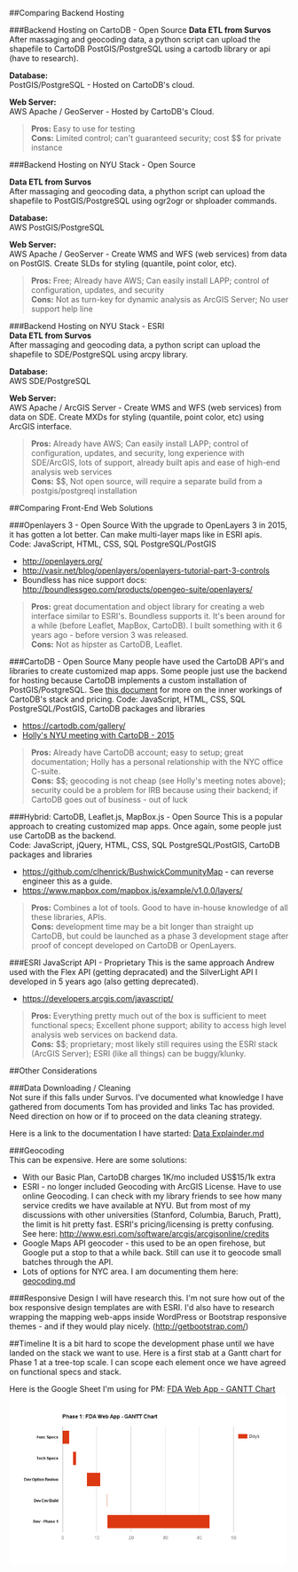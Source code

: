 ##Comparing Backend Hosting

###Backend Hosting on CartoDB - Open Source
**Data ETL from Survos**  
After massaging and geocoding data, a python script can upload the shapefile to CartoDB PostGIS/PostgreSQL using a cartodb library or api (have to research).  

**Database:**  
PostGIS/PostgreSQL - Hosted on CartoDB's cloud. 

**Web Server:**  
AWS Apache / GeoServer - Hosted by CartoDB's Cloud.

  > **Pros:** Easy to use for testing  
**Cons:** Limited control; can't guaranteed security; cost $$ for private instance  

###Backend Hosting on NYU Stack - Open Source

**Data ETL from Survos**  
After massaging and geocoding data, a phython script can upload the shapefile to PostGIS/PostgreSQL using ogr2ogr or shploader commands.

**Database:**  
AWS PostGIS/PostgreSQL

**Web Server:**  
AWS Apache / GeoServer - Create WMS and WFS (web services) from data on PostGIS. Create SLDs for styling (quantile, point color, etc).

  > **Pros:** Free; Already have AWS; Can easily install LAPP; control of configuration, updates, and security  
**Cons:** Not as turn-key for dynamic analysis as ArcGIS Server; No user support help line  

###Backend Hosting on NYU Stack - ESRI  
**Data ETL from Survos**  
After massaging and geocoding data, a python script can upload the shapefile to SDE/PostgreSQL using arcpy library.

**Database:**  
AWS SDE/PostgreSQL  

**Web Server:**  
AWS Apache / ArcGIS Server - Create WMS and WFS (web services) from data on SDE. Create MXDs for styling (quantile, point color, etc) using ArcGIS interface.  

  > **Pros:**  Already have AWS; Can easily install LAPP; control of configuration, updates, and security, long experience with SDE/ArcGIS, lots of support, already built apis and ease of high-end analysis web services  
**Cons:** $$, Not open source, will require a separate build from a postgis/postgreql installation 

##Comparing Front-End Web Solutions

###Openlayers 3 - Open Source
With the upgrade to OpenLayers 3 in 2015, it has gotten a lot better. Can make multi-layer maps like in ESRI apis.  
Code: JavaScript, HTML, CSS, SQL PostgreSQL/PostGIS  
  * http://openlayers.org/
  * http://vasir.net/blog/openlayers/openlayers-tutorial-part-3-controls
  * Boundless has nice support docs: http://boundlessgeo.com/products/opengeo-suite/openlayers/
  
> **Pros:** great documentation and object library for creating a web interface similar to ESRI's. Boundless supports it. It's been around for a while (before Leaflet, MapBox, CartoDB). I built something with it 6 years ago - before version 3 was released.  
**Cons:** Not as hipster as CartoDB, Leaflet.  

###CartoDB - Open Source
Many people have used the CartoDB API's and libraries to create customized map apps.  Some people just use the backend for hosting because CartoDB implements a custom installation of PostGIS/PostgreSQL. See [this document](https://docs.google.com/document/d/1tutKhzrmon9YpGqIDH3vDPJnXDVPt5wG7SDSPXp9Ux4/edit#heading=h.48x7bb2w3y2o) for more on the inner workings of CartoDB's stack and pricing. 
Code: JavaScript, HTML, CSS, SQL PostgreSQL/PostGIS, CartoDB packages and libraries   
  * https://cartodb.com/gallery/
  * [Holly's NYU meeting with CartoDB - 2015](https://docs.google.com/document/d/1tutKhzrmon9YpGqIDH3vDPJnXDVPt5wG7SDSPXp9Ux4/edit#heading=h.48x7bb2w3y2o)

  > **Pros:**  Already have CartoDB account; easy to setup; great documentation; Holly has a personal relationship with the NYC office C-suite.  
**Cons:** $$; geocoding is not cheap (see Holly's meeting notes above); security could be a problem for IRB because using their backend; if CartoDB goes out of business - out of luck 

###Hybrid: CartoDB, Leaflet.js, MapBox.js - Open Source
This is a popular approach to creating customized map apps.  Once again, some people just use CartoDB as the backend.  
Code: JavaScript, jQuery, HTML, CSS, SQL PostgreSQL/PostGIS, CartoDB packages and libraries   
  * https://github.com/clhenrick/BushwickCommunityMap - can reverse engineer this as a guide.
  * https://www.mapbox.com/mapbox.js/example/v1.0.0/layers/

  > **Pros:**  Combines a lot of tools.  Good to have in-house knowledge of all these libraries, APIs.   
**Cons:** development time may be a bit longer than straight up CartoDB, but could be launched as a phase 3 development stage after proof of concept developed on CartoDB or OpenLayers.   

###ESRI JavaScript API - Proprietary
This is the same approach Andrew used with the Flex API (getting depracated) and the SilverLight API I developed in 5 years ago (also getting deprecated).     
  * https://developers.arcgis.com/javascript/

  > **Pros:**  Everything pretty much out of the box is sufficient to meet functional specs; Excellent phone support; ability to access high level analysis web services on backend data.  
**Cons:** $$; proprietary; most likely still requires using the ESRI stack (ArcGIS Server); ESRI (like all things) can be buggy/klunky. 

##Other Considerations

###Data Downloading / Cleaning  
Not sure if this falls under Survos. I've documented what knowledge I have gathered from documents Tom has provided and links Tac has provided. Need direction on how or if to proceed on the data cleaning strategy. 

Here is a link to the documentation I have started: [Data Explainder.md](https://github.com/nyu-mhealth/FDA-WebApp/blob/master/Data/Data%20Explainer.md)  

###Geocoding  
This can be expensive. Here are some solutions:
  * With our Basic Plan, CartoDB charges 1K/mo included US$15/1k extra
  * ESRI - no longer included Geocoding with ArcGIS License. Have to use online Geocoding. I can check with my library friends to see how many service credits we have available at NYU. But from most of my discussions with other universities (Stanford, Columbia, Baruch, Pratt), the limit is hit pretty fast. ESRI's pricing/licensing is pretty confusing. See here: http://www.esri.com/software/arcgis/arcgisonline/credits  
  * Google Maps API geocoder - this used to be an open firehose, but Google put a stop to that a while back. Still can use it to geocode small batches through the API.
  * Lots of options for NYC area. I am documenting them here: [geocoding.md](/geocoding/geocoding.md)

###Responsive Design
I will have research this. I'm not sure how out of the box responsive design templates are with ESRI. I'd also have to research wrapping the mapping web-apps inside WordPress or Bootstrap responsive themes - and if they would play nicely. (http://getbootstrap.com/)  

##Timeline
It is a bit hard to scope the development phase until we have landed on the stack we want to use. Here is a first stab at a Gantt chart for Phase 1 at a tree-top scale. I can scope each element once we have agreed on functional specs and stack. 

Here is the Google Sheet I'm using for PM: [FDA Web App - GANTT Chart](https://docs.google.com/spreadsheets/d/1pGeYA_ZqB589tTHDEVeBk83pa6dXns9deqfT1emEtYU/edit#gid=0)  
<img src="/images/FDA_Gantt.png" width="500">

